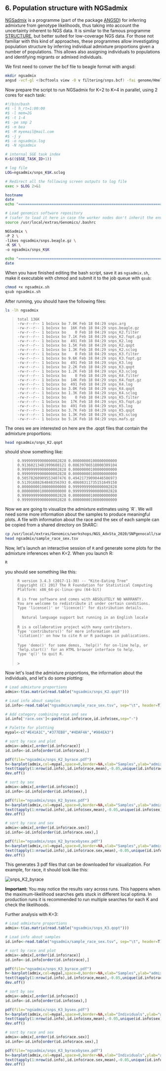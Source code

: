 ## 6. Population structure with NGSadmix

[NGSadmix](http://www.popgen.dk/software/index.php/NgsAdmix) is a programme (part of the package [ANGSD](http://www.popgen.dk/angsd/index.php/ANGSD)) for inferring admixture from genotype likelihoods, thus taking into account the uncertainty inherent to NGS data. It is similar to the famous programme [STRUCTURE](https://web.stanford.edu/group/pritchardlab/structure.html), but better suited for low-coverage NGS data. For those not familiar with this kind of approaches, these programmes allow investigating population structure by inferring individual admixture proportions given a number of populations. This allows also assigning individuals to populations and identifying migrants or admixed individuals.

We first need to conver the bcf file to beagle format with angsd:
```bash
mkdir ngsadmix
angsd -vcf-gl <(bcftools view -O v filtering/snps.bcf) -fai genome/Hmel2.fa.fai -doMaf 3 -nInd 32 -domajorminor 1 -doglf 2 -out ngsadmix/snps
```

Now prepare the script to run NGSadmix for K=2 to K=4 in parallel, using 2 cores for each task:

```bash
#!/bin/bash
#$ -l h_rt=1:00:00
#$ -l mem=2G
#$ -t 1-4
#$ -pe smp 2
#$ -m bea
#$ -M myemail@mail.com
#$ -j y
#$ -o ngsadmix.log
#$ -N ngsadmix

# internal SGE task index
K=$(($SGE_TASK_ID+1))

# log file
LOG=ngsadmix/snps_K$K.sclog

# Redirect all the following screen outputs to log file
exec > $LOG 2>&1

hostname
date
echo "=============================================================================="

# Load genomics software repository
# (safer to load it here in case the worker nodes don't inherit the environment)
source /usr/local/extras/Genomics/.bashrc 

NGSadmix \
-P 2 \
-likes ngsadmix/snps.beagle.gz \
-K $K \
-o ngsadmix/snps_K$K 

echo "=============================================================================="
date
```
When you have finished editing the bash script, save it as `ngsadmix.sh`, make it executable with chmod and submit it to the job queue with `qsub`:
```bash
chmod +x ngsadmix.sh
qsub ngsadmix.sh
```
After running, you should have the following files: 
```bash
ls -lh ngsadmix
```
>``total 136K``<br>
>``-rw-r--r-- 1 bo1vsx bo 7.0K Feb 18 04:29 snps.arg``<br>
>``-rw-r--r-- 1 bo1vsx bo  16K Feb 18 04:29 snps.beagle.gz``<br>
>``-rw-r--r-- 1 bo1vsx bo    0 Feb 18 04:29 snps_K2.filter``<br>
>``-rw-r--r-- 1 bo1vsx bo 7.1K Feb 18 04:29 snps_K2.fopt.gz``<br>
>``-rw-r--r-- 1 bo1vsx bo  491 Feb 18 04:29 snps_K2.log``<br>
>``-rw-r--r-- 1 bo1vsx bo 1.5K Feb 18 04:29 snps_K2.qopt``<br>
>``-rw-r--r-- 1 bo1vsx bo 1.3K Feb 18 04:29 snps_K2.sclog``<br>
>``-rw-r--r-- 1 bo1vsx bo    0 Feb 18 04:29 snps_K3.filter``<br>
>``-rw-r--r-- 1 bo1vsx bo 9.6K Feb 18 04:29 snps_K3.fopt.gz``<br>
>``-rw-r--r-- 1 bo1vsx bo  491 Feb 18 04:29 snps_K3.log``<br>
>``-rw-r--r-- 1 bo1vsx bo 2.2K Feb 18 04:29 snps_K3.qopt``<br>
>``-rw-r--r-- 1 bo1vsx bo 1.2K Feb 18 04:29 snps_K3.sclog``<br>
>``-rw-r--r-- 1 bo1vsx bo    0 Feb 18 04:29 snps_K4.filter``<br>
>``-rw-r--r-- 1 bo1vsx bo  14K Feb 18 04:29 snps_K4.fopt.gz``<br>
>``-rw-r--r-- 1 bo1vsx bo  491 Feb 18 04:29 snps_K4.log``<br>
>``-rw-r--r-- 1 bo1vsx bo 3.0K Feb 18 04:29 snps_K4.qopt``<br>
>``-rw-r--r-- 1 bo1vsx bo 1.3K Feb 18 04:29 snps_K4.sclog``<br>
>``-rw-r--r-- 1 bo1vsx bo    0 Feb 18 04:29 snps_K5.filter``<br>
>``-rw-r--r-- 1 bo1vsx bo  17K Feb 18 04:29 snps_K5.fopt.gz``<br>
>``-rw-r--r-- 1 bo1vsx bo  491 Feb 18 04:29 snps_K5.log``<br>
>``-rw-r--r-- 1 bo1vsx bo 3.7K Feb 18 04:29 snps_K5.qopt``<br>
>``-rw-r--r-- 1 bo1vsx bo 1.3K Feb 18 04:29 snps_K5.sclog``<br>
>``-rw-r--r-- 1 bo1vsx bo 5.1K Feb 18 04:29 snps.mafs.gz``<br>

The ones we are interested on here are the .qopt files that contain the admixture proportions:
```bash
head ngsadmix/snps_K2.qopt
```
should show something like:
>``0.99999999900000002828 0.00000000100000000000 ``<br>
>``0.91360213481999608121 0.08639786518000389104 ``<br>
>``0.99999999900000002828 0.00000000100000000000 ``<br>
>``0.99999999900000002828 0.00000000100000000000 ``<br>
>``0.50578260909553407476 0.49421739090446586973 ``<br>
>``0.51391688264848356393 0.48608311735151649158 ``<br>
>``0.00000000100000000000 0.99999999900000002828 ``<br>
>``0.00000000100000000000 0.99999999900000002828 ``<br>
>``0.99999999900000002828 0.00000000100000000000 ``<br>
>``0.99999999900000002828 0.00000000100000000000 ``<br>

Now we are going to visualize the admixture estimates using ´R´. We will need some more information about the samples to produce meaningful plots. A file with information about the race and the sex of each sample can be copied from a shared directory on ShARC:
```bash
cp /usr/local/extras/Genomics/workshops/NGS_AdvSta_2020/SNPgenocall/sample_race_sex.tsv ngsadmix/ 
head ngsadmix/sample_race_sex.tsv
```
Now, let's launch an interactive session of ``R`` and generate some plots for the admixture inferences when K=2. When you launch R:
```bash
R
```
you should see something like this:

>``R version 3.4.3 (2017-11-30) -- "Kite-Eating Tree"``<br>
>``Copyright (C) 2017 The R Foundation for Statistical Computing``<br>
>``Platform: x86_64-pc-linux-gnu (64-bit)``<br>
><br>
>``R is free software and comes with ABSOLUTELY NO WARRANTY.``<br>
>``You are welcome to redistribute it under certain conditions.``<br>
>``Type 'license()' or 'licence()' for distribution details.``<br>
><br>
>``  Natural language support but running in an English locale``<br>
><br>
>``R is a collaborative project with many contributors.``<br>
>``Type 'contributors()' for more information and``<br>
>``'citation()' on how to cite R or R packages in publications.``<br>
><br>
>``Type 'demo()' for some demos, 'help()' for on-line help, or``<br>
>``'help.start()' for an HTML browser interface to help.``<br>
>``Type 'q()' to quit R.``<br>
><br>
>``> ``<br>

Now let's load the admixture proportions, the information about the individuals, and let's do some plotting:
```r
# Load admixture proportions
admix<-t(as.matrix(read.table("ngsadmix/snps_K2.qopt")))

# Load info about samples
id.info<-read.table("ngsadmix/sample_race_sex.tsv", sep="\t", header=T)

# Add category combining race and sex
id.info['race.sex']<-paste(id.info$race,id.info$sex,sep="-")

# Palette for plotting
mypal<-c("#E41A1C","#377EB8","#4DAF4A","#984EA3")

# sort by race and plot
admix<-admix[,order(id.info$race)]
id.info<-id.info[order(id.info$race),]

pdf(file="ngsadmix/snps_K2_byrace.pdf")
h<-barplot(admix,col=mypal,space=0,border=NA,xlab="Samples",ylab="admixture")
text(tapply(1:nrow(id.info),id.info$race,mean),-0.05,unique(id.info$race),xpd=T)
dev.off()

# sort by sex
admix<-admix[,order(id.info$sex)]
id.info<-id.info[order(id.info$sex),]

pdf(file="ngsadmix/snps_K2_bysex.pdf")
h<-barplot(admix,col=mypal,space=0,border=NA,xlab="Samples",ylab="admixture")
text(tapply(1:nrow(id.info),id.info$sex,mean),-0.05,unique(id.info$sex),xpd=T)
dev.off()

# sort by race and sex
admix<-admix[,order(id.info$race.sex)]
id.info<-id.info[order(id.info$race.sex),]

pdf(file="ngsadmix/snps_K2_byracebysex.pdf")
h<-barplot(admix,col=mypal,space=0,border=NA,xlab="Samples",ylab="admixture")
text(tapply(1:nrow(id.info),id.info$race.sex,mean),-0.05,unique(id.info$race.sex),xpd=T)
dev.off()
```
This generates 3 pdf files that can be downloaded for visualization. For example, for race, it should look like this:

![snps_K2_byrace](snps_K2_byrace.png)

__Important:__ You may notice the results vary across runs. This happens when the maximum-likelihood searches gets stuck in different local optima. In production runs it is recommended to run multiple searches for each K and check the likelihoods.

Further analysis with K=3:

```r
# Load admixture proportions
admix<-t(as.matrix(read.table("ngsadmix/snps_K3.qopt")))

# Load info about samples
id.info<-read.table("ngsadmix/sample_race_sex.tsv", sep="\t", header=T)

# sort by race and plot
admix<-admix[,order(id.info$race)]
id.info<-id.info[order(id.info$race),]

pdf(file="ngsadmix/snps_K3_byrace.pdf")
h<-barplot(admix,col=mypal,space=0,border=NA,xlab="Samples",ylab="admixture")
text(tapply(1:nrow(id.info),id.info$race,mean),-0.05,unique(id.info$race),xpd=T)
dev.off()

# sort by sex
admix<-admix[,order(id.info$sex)]
id.info<-id.info[order(id.info$sex),]

pdf(file="ngsadmix/snps_K3_bysex.pdf")
h<-barplot(admix,col=mypal,space=0,border=NA,xlab="Individuals",ylab="admixture")
text(tapply(1:nrow(id.info),id.info$sex,mean),-0.05,unique(id.info$sex),xpd=T)
dev.off()

# sort by race and sex
admix<-admix[,order(id.info$race.sex)]
id.info<-id.info[order(id.info$race.sex),]

pdf(file="ngsadmix/snps_K3_byracebysex.pdf")
h<-barplot(admix,col=mypal,space=0,border=NA,xlab="Individuals",ylab="admixture")
text(tapply(1:nrow(id.info),id.info$race.sex,mean),-0.05,unique(id.info$race.sex),xpd=T)
dev.off()
```
